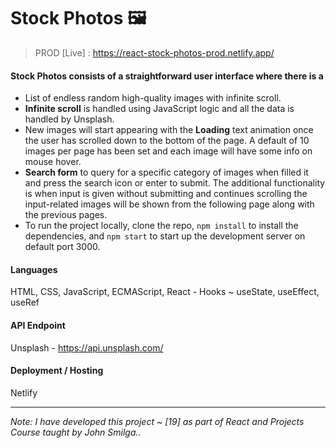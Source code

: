 # Stock Photos 🖼️
> PROD [Live] : https://react-stock-photos-prod.netlify.app/

#### Stock Photos consists of a straightforward user interface where there is a
- List of endless random high-quality images with infinite scroll.
- **Infinite scroll** is handled using JavaScript logic and all the data is handled by Unsplash.
- New images will start appearing with the **Loading** text animation once the user has scrolled down to the bottom of the page. A default of 10 images per page has been set and each image will have some info on mouse hover.
- **Search form** to query for a specific category of images when filled it and press the search icon or enter to submit. The additional functionality is when input is given without submitting and continues scrolling the input-related images will be shown from the following page along with the previous pages. 
- To run the project locally, clone the repo, `npm install` to install the dependencies, and `npm start` to start up the development server on default port 3000.

#### Languages 
HTML, CSS, JavaScript, ECMAScript, React - Hooks ~ useState, useEffect, useRef

#### API Endpoint
Unsplash - https://api.unsplash.com/

#### Deployment / Hosting
Netlify

---

*Note: I have developed this project ~ [19] as part of React and Projects Course taught by John Smilga..*

